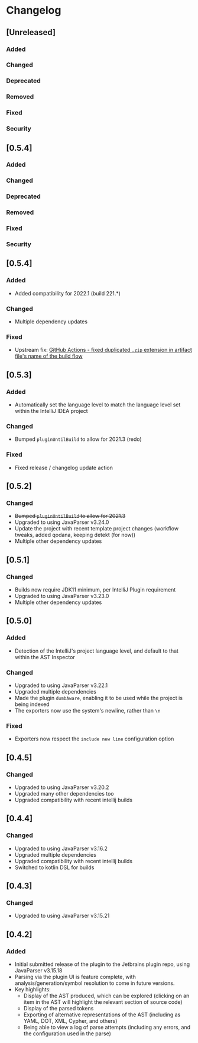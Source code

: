 # Changelog

## [Unreleased]
### Added

### Changed

### Deprecated

### Removed

### Fixed

### Security

## [0.5.4]
### Added

### Changed

### Deprecated

### Removed

### Fixed

### Security

## [0.5.4]
### Added
- Added compatibility for 2022.1 (build 221.*)

### Changed
- Multiple dependency updates

### Fixed
- Upstream fix: [GitHub Actions - fixed duplicated `.zip` extension in artifact file's name of the build flow](https://github.com/JetBrains/intellij-platform-plugin-template/pull/224)

## [0.5.3]
### Added
- Automatically set the language level to match the language level set within the IntelliJ IDEA project

### Changed
- Bumped `pluginUntilBuild` to allow for 2021.3 (redo)

### Fixed
- Fixed release / changelog update action

## [0.5.2]
### Changed
- ~~Bumped `pluginUntilBuild` to allow for 2021.3~~
- Upgraded to using JavaParser v3.24.0
- Update the project with recent template project changes (workflow tweaks, added qodana, keeping detekt (for now))
- Multiple other dependency updates

## [0.5.1]
### Changed
- Builds now require JDK11 minimum, per IntelliJ Plugin requirement
- Upgraded to using JavaParser v3.23.0
- Multiple other dependency updates

## [0.5.0]
### Added
- Detection of the IntelliJ's project language level, and default to that within the AST Inspector

### Changed
- Upgraded to using JavaParser v3.22.1
- Upgraded multiple dependencies
- Made the plugin `dumbAware`, enabling it to be used while the project is being indexed
- The exporters now use the system's newline, rather than `\n`

### Fixed
- Exporters now respect the `include new line` configuration option

## [0.4.5]
### Changed
- Upgraded to using JavaParser v3.20.2
- Upgraded many other dependencies too
- Upgraded compatibility with recent intellij builds

## [0.4.4]
### Changed
- Upgraded to using JavaParser v3.16.2
- Upgraded multiple dependencies
- Upgraded compatibility with recent intellij builds
- Switched to kotlin DSL for builds

## [0.4.3]
### Changed
- Upgraded to using JavaParser v3.15.21

## [0.4.2]
### Added
- Initial submitted release of the plugin to the Jetbrains plugin repo, using JavaParser v3.15.18
- Parsing via the plugin UI is feature complete, with analysis/generation/symbol resolution to come in future versions.
- Key highlights:
    - Display of the AST produced, which can be explored (clicking on an item in the AST will highlight the relevant section of source code)
    - Display of the parsed tokens
    - Exporting of alternative representations of the AST (including as YAML, DOT, XML, Cypher, and others)
    - Being able to view a log of parse attempts (including any errors, and the configuration used in the parse)